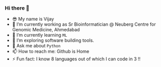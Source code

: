 ### Hi there 👋

- 😎 My name is Vijay
- 🔭 I’m currently working as Sr Bioinformatician @ Neuberg Centre for Genomic Medicine, Ahmedabad
- 🌱 I’m currently learning `ML`
- 🤔 I’m exploring software building tools.
- 💬 Ask me about `Python`
- 📫 How to reach me: Github is Home
- ⚡ Fun fact: I know 8 languages out of which I can code in 3 !!


